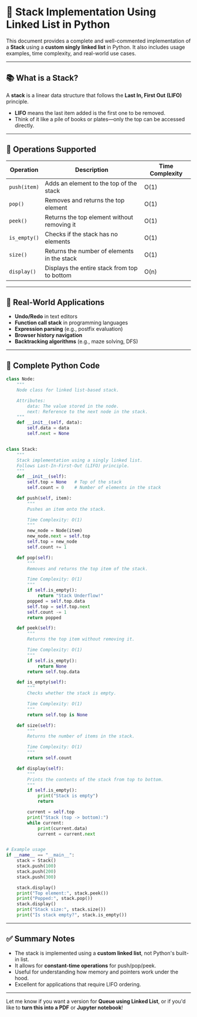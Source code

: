 
# 🧱 Stack Implementation Using Linked List in Python

This document provides a complete and well-commented implementation of a **Stack** using a **custom singly linked list** in Python. It also includes usage examples, time complexity, and real-world use cases.

---

## 📚 What is a Stack?

A **stack** is a linear data structure that follows the **Last In, First Out (LIFO)** principle.

- **LIFO** means the last item added is the first one to be removed.
- Think of it like a pile of books or plates—only the top can be accessed directly.

---

## 🔁 Operations Supported

| Operation     | Description                                       | Time Complexity |
|---------------|---------------------------------------------------|------------------|
| `push(item)`  | Adds an element to the top of the stack           | O(1)             |
| `pop()`       | Removes and returns the top element               | O(1)             |
| `peek()`      | Returns the top element without removing it       | O(1)             |
| `is_empty()`  | Checks if the stack has no elements               | O(1)             |
| `size()`      | Returns the number of elements in the stack       | O(1)             |
| `display()`   | Displays the entire stack from top to bottom      | O(n)             |

---

## 🧠 Real-World Applications

- **Undo/Redo** in text editors
- **Function call stack** in programming languages
- **Expression parsing** (e.g., postfix evaluation)
- **Browser history navigation**
- **Backtracking algorithms** (e.g., maze solving, DFS)

---

## 🧾 Complete Python Code

```python
class Node:
    """
    Node class for linked list-based stack.

    Attributes:
        data: The value stored in the node.
        next: Reference to the next node in the stack.
    """
    def __init__(self, data):
        self.data = data
        self.next = None


class Stack:
    """
    Stack implementation using a singly linked list.
    Follows Last-In-First-Out (LIFO) principle.
    """
    def __init__(self):
        self.top = None   # Top of the stack
        self.count = 0    # Number of elements in the stack

    def push(self, item):
        """
        Pushes an item onto the stack.

        Time Complexity: O(1)
        """
        new_node = Node(item)
        new_node.next = self.top
        self.top = new_node
        self.count += 1

    def pop(self):
        """
        Removes and returns the top item of the stack.

        Time Complexity: O(1)
        """
        if self.is_empty():
            return "Stack Underflow!"
        popped = self.top.data
        self.top = self.top.next
        self.count -= 1
        return popped

    def peek(self):
        """
        Returns the top item without removing it.

        Time Complexity: O(1)
        """
        if self.is_empty():
            return None
        return self.top.data

    def is_empty(self):
        """
        Checks whether the stack is empty.

        Time Complexity: O(1)
        """
        return self.top is None

    def size(self):
        """
        Returns the number of items in the stack.

        Time Complexity: O(1)
        """
        return self.count

    def display(self):
        """
        Prints the contents of the stack from top to bottom.
        """
        if self.is_empty():
            print("Stack is empty")
            return

        current = self.top
        print("Stack (top -> bottom):")
        while current:
            print(current.data)
            current = current.next


# Example usage
if __name__ == "__main__":
    stack = Stack()
    stack.push(100)
    stack.push(200)
    stack.push(300)

    stack.display()
    print("Top element:", stack.peek())
    print("Popped:", stack.pop())
    stack.display()
    print("Stack size:", stack.size())
    print("Is stack empty?", stack.is_empty())
```

---

## ✅ Summary Notes

- The stack is implemented using a **custom linked list**, not Python's built-in list.
- It allows for **constant-time operations** for push/pop/peek.
- Useful for understanding how memory and pointers work under the hood.
- Excellent for applications that require LIFO ordering.

---

Let me know if you want a version for **Queue using Linked List**, or if you'd like to **turn this into a PDF** or **Jupyter notebook**!
